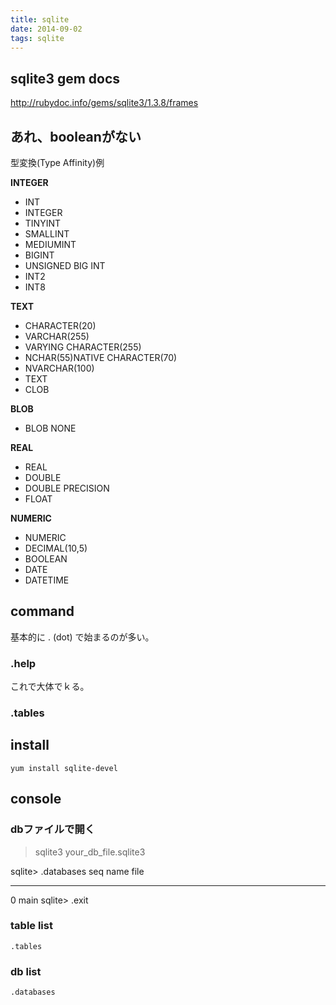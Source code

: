 ```yaml
---
title: sqlite
date: 2014-09-02
tags: sqlite
---
```


## sqlite3 gem docs

<http://rubydoc.info/gems/sqlite3/1.3.8/frames>


## あれ、booleanがない

型変換(Type Affinity)例

**INTEGER**

* INT
* INTEGER
* TINYINT
* SMALLINT
* MEDIUMINT
* BIGINT
* UNSIGNED BIG INT
* INT2
* INT8

**TEXT**

* CHARACTER(20)
* VARCHAR(255)
* VARYING CHARACTER(255)
* NCHAR(55)NATIVE CHARACTER(70)
* NVARCHAR(100)
* TEXT
* CLOB

**BLOB**

* BLOB	NONE

**REAL**

* REAL
* DOUBLE
* DOUBLE PRECISION
* FLOAT

**NUMERIC** 

* NUMERIC
* DECIMAL(10,5)
* BOOLEAN
* DATE
* DATETIME


## command

基本的に . (dot) で始まるのが多い。

### .help

これで大体でｋる。

### .tables


## install

`yum install sqlite-devel`


## console

### dbファイルで開く

> sqlite3 your_db_file.sqlite3

sqlite> .databases
seq  name             file
---  ---------------  ----------------------------------------------------------
0    main
sqlite> .exit

### table list

`.tables`

### db list

`.databases`
